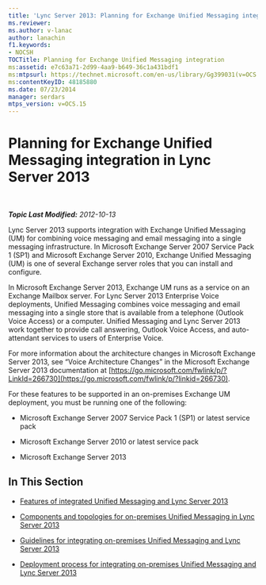 ```yaml
---
title: 'Lync Server 2013: Planning for Exchange Unified Messaging integration'
ms.reviewer: 
ms.author: v-lanac
author: lanachin
f1.keywords:
- NOCSH
TOCTitle: Planning for Exchange Unified Messaging integration
ms:assetid: e7c63a71-2d99-4aa9-b649-36c1a431bdf1
ms:mtpsurl: https://technet.microsoft.com/en-us/library/Gg399031(v=OCS.15)
ms:contentKeyID: 48185880
ms.date: 07/23/2014
manager: serdars
mtps_version: v=OCS.15
---
```


<div data-xmlns="http://www.w3.org/1999/xhtml">

<div class="topic" data-xmlns="http://www.w3.org/1999/xhtml" data-msxsl="urn:schemas-microsoft-com:xslt" data-cs="https://msdn.microsoft.com/">

<div data-asp="https://msdn2.microsoft.com/asp">

# Planning for Exchange Unified Messaging integration in Lync Server 2013

</div>

<div id="mainSection">

<div id="mainBody">

<span> </span>

_**Topic Last Modified:** 2012-10-13_

Lync Server 2013 supports integration with Exchange Unified Messaging (UM) for combining voice messaging and email messaging into a single messaging infrastructure. In Microsoft Exchange Server 2007 Service Pack 1 (SP1) and Microsoft Exchange Server 2010, Exchange Unified Messaging (UM) is one of several Exchange server roles that you can install and configure.

In Microsoft Exchange Server 2013, Exchange UM runs as a service on an Exchange Mailbox server. For Lync Server 2013 Enterprise Voice deployments, Unified Messaging combines voice messaging and email messaging into a single store that is available from a telephone (Outlook Voice Access) or a computer. Unified Messaging and Lync Server 2013 work together to provide call answering, Outlook Voice Access, and auto-attendant services to users of Enterprise Voice.

For more information about the architecture changes in Microsoft Exchange Server 2013, see “Voice Architecture Changes” in the Microsoft Exchange Server 2013 documentation at [https://go.microsoft.com/fwlink/p/?LinkId=266730](https://go.microsoft.com/fwlink/p/?linkid=266730).

For these features to be supported in an on-premises Exchange UM deployment, you must be running one of the following:

  - Microsoft Exchange Server 2007 Service Pack 1 (SP1) or latest service pack

  - Microsoft Exchange Server 2010 or latest service pack

  - Microsoft Exchange Server 2013

<div>

## In This Section

  - [Features of integrated Unified Messaging and Lync Server 2013](lync-server-2013-features-of-integrated-unified-messaging.md)

  - [Components and topologies for on-premises Unified Messaging in Lync Server 2013](lync-server-2013-components-and-topologies-for-on-premises-unified-messaging.md)

  - [Guidelines for integrating on-premises Unified Messaging and Lync Server 2013](lync-server-2013-guidelines-for-integrating-on-premises-unified-messaging.md)

  - [Deployment process for integrating on-premises Unified Messaging and Lync Server 2013](lync-server-2013-deployment-process-for-integrating-on-premises-unified-messaging.md)

</div>

</div>

<span> </span>

</div>

</div>

</div>

